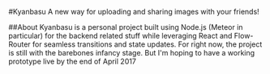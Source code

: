 #Kyanbasu
A new way for uploading and sharing images with your friends!

##About
Kyanbasu is a personal project built using Node.js (Meteor in particular) for the backend related stuff while leveraging React and Flow-Router for seamless transitions and state updates. For right now, the project is still with the barebones infancy stage. But I'm hoping to have a working prototype live by the end of April 2017